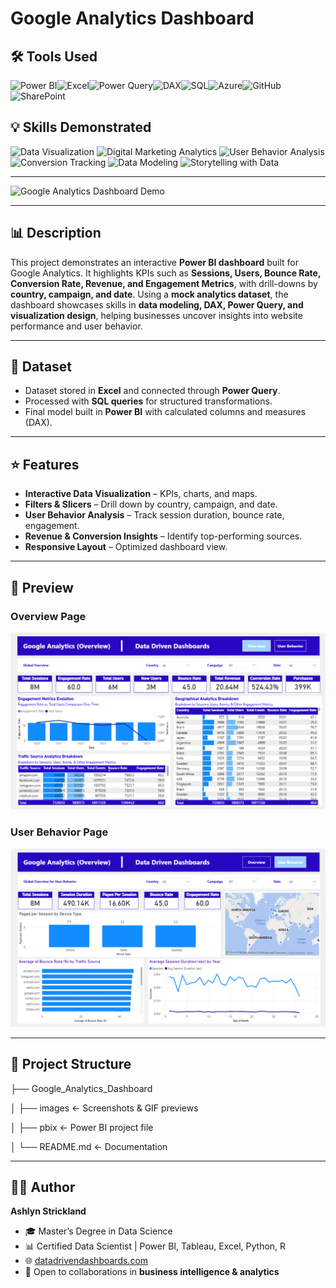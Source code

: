 # Google Analytics Dashboard  

## 🛠 Tools Used  
![Power BI](https://img.shields.io/badge/Power%20BI-F2C811?style=for-the-badge&logo=powerbi&logoColor=black)![Excel](https://img.shields.io/badge/Microsoft%20Excel-217346?style=for-the-badge&logo=microsoftexcel&logoColor=white)![Power Query](https://img.shields.io/badge/Power%20Query-0E76A8?style=for-the-badge&logo=microsoft&logoColor=white)![DAX](https://img.shields.io/badge/DAX-0078D4?style=for-the-badge&logo=microsoft&logoColor=white)![SQL](https://img.shields.io/badge/SQL-336791?style=for-the-badge&logo=postgresql&logoColor=white)![Azure](https://img.shields.io/badge/Azure-0089D6?style=for-the-badge&logo=microsoftazure&logoColor=white)![GitHub](https://img.shields.io/badge/GitHub-181717?style=for-the-badge&logo=github&logoColor=white)![SharePoint](https://img.shields.io/badge/SharePoint-0078D4?style=for-the-badge&logo=microsoftsharepoint&logoColor=white)

## 💡 Skills Demonstrated  
![Data Visualization](https://img.shields.io/badge/Data%20Visualization-8A2BE2?style=for-the-badge&logo=tableau&logoColor=white)  ![Digital Marketing Analytics](https://img.shields.io/badge/Digital%20Marketing%20Analytics-FF7F50?style=for-the-badge&logo=googleanalytics&logoColor=white)  ![User Behavior Analysis](https://img.shields.io/badge/User%20Behavior%20Analysis-228B22?style=for-the-badge&logo=hotjar&logoColor=white)  ![Conversion Tracking](https://img.shields.io/badge/Conversion%20Tracking-1E90FF?style=for-the-badge&logo=googleads&logoColor=white)  ![Data Modeling](https://img.shields.io/badge/Data%20Modeling-FF6347?style=for-the-badge&logo=databricks&logoColor=white)  ![Storytelling with Data](https://img.shields.io/badge/Storytelling%20with%20Data-FFD700?style=for-the-badge&logo=slides&logoColor=black)  

---

![Google Analytics Dashboard Demo](images/Untitled%20design%20%281%29.gif)

---

## 📊 Description  

This project demonstrates an interactive **Power BI dashboard** built for Google Analytics. It highlights KPIs such as **Sessions, Users, Bounce Rate, Conversion Rate, Revenue, and Engagement Metrics**, with drill-downs by **country, campaign, and date**. Using a **mock analytics dataset**, the dashboard showcases skills in **data modeling, DAX, Power Query, and visualization design**, helping businesses uncover insights into website performance and user behavior.  

---

## 📂 Dataset  

- Dataset stored in **Excel** and connected through **Power Query**.  
- Processed with **SQL queries** for structured transformations.  
- Final model built in **Power BI** with calculated columns and measures (DAX).  

---

## ⭐ Features  

- **Interactive Data Visualization** – KPIs, charts, and maps.  
- **Filters & Slicers** – Drill down by country, campaign, and date.  
- **User Behavior Analysis** – Track session duration, bounce rate, engagement.  
- **Revenue & Conversion Insights** – Identify top-performing sources.  
- **Responsive Layout** – Optimized dashboard view.  

---

## 📸 Preview  

### Overview Page  
![Google Analytics Dashboard - Overview](images/Google%20Analytics%20%281%29.png)  

### User Behavior Page  
![Google Analytics Dashboard - User Behavior](images/Google%20Analytics%20%282%29.png)  

---

## 📁 Project Structure  

├── Google_Analytics_Dashboard

│ ├── images <- Screenshots & GIF previews

│ ├── pbix <- Power BI project file

│ └── README.md <- Documentation


---

## 👩‍💻 Author  

**Ashlyn Strickland**  
- 🎓 Master’s Degree in Data Science  
- 📊 Certified Data Scientist | Power BI, Tableau, Excel, Python, R  
- 🌐 [datadrivendashboards.com](http://datadrivendashboards.com)  
- 💼 Open to collaborations in **business intelligence & analytics**  

